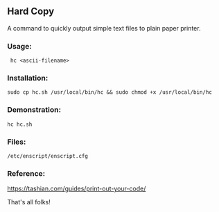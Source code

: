 ## Hard Copy
A command to quickly output simple text files to plain paper printer.

### Usage:
``` hc <ascii-filename>```

### Installation:
```sudo cp hc.sh /usr/local/bin/hc && sudo chmod +x /usr/local/bin/hc```

### Demonstration:
```hc hc.sh```

### Files:
```/etc/enscript/enscript.cfg```

### Reference:
https://tashian.com/guides/print-out-your-code/

That's all folks!
